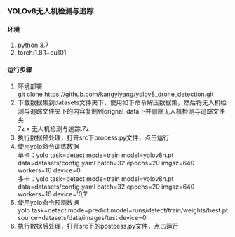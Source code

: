 ### YOLOv8无人机检测与追踪

#### 环境
1. python:3.7  
2. torch:1.8.1+cu101

#### 运行步骤
1. 环境部署  
git clone https://github.com/kangyiyang/yolov8_drone_detection.git  
2. 下载数据集到datasets文件夹下，使用如下命令解压数据集，然后将无人机检测与追踪文件夹下的内容复制到orignal_data下并删除无人机检测与追踪文件夹  
7z x 无人机检测与追踪.7z
3. 执行数据预处理，打开src下process.py文件，点击运行
4. 使用yolo命令训练数据  
单卡：yolo task=detect mode=train model=yolov8n.pt data=datasets/config.yaml batch=32 epochs=20 imgsz=640 workers=16 device=0  
多卡：yolo task=detect mode=train model=yolov8n.pt data=datasets/config.yaml batch=32 epochs=20 imgsz=640 workers=16 device=\'0,1\'
5. 使用yolo命令预测数据  
yolo task=detect mode=predict model=runs/detect/train/weights/best.pt source=datasets/data/images/test device=0
6. 执行数据后处理，打开src下的postcess.py文件，点击运行
